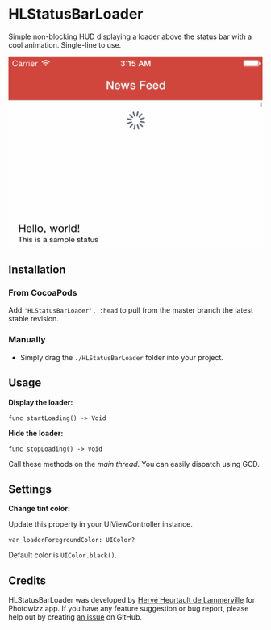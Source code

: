 # HLStatusBarLoader

Simple non-blocking HUD displaying a loader above the status bar with a cool animation. Single-line to use.

![HLStatusBarLoader sample](https://raw.githubusercontent.com/fiftydegrees/HLStatusBarLoader/master/README-Files/hlstatusbarloader-sample.gif)

## Installation

### From CocoaPods

Add `'HLStatusBarLoader', :head` to pull from the master branch the latest stable revision.

### Manually

* Simply drag the `./HLStatusBarLoader` folder into your project.

## Usage

**Display the loader:**

```
func startLoading() -> Void
```

**Hide the loader:**

```
func stopLoading() -> Void
```

Call these methods on the *main thread*. You can easily dispatch using GCD.

## Settings

**Change tint color:**

Update this property in your UIViewController instance.

```
var loaderForegroundColor: UIColor?
```
Default color is `UIColor.black()`.

## Credits

HLStatusBarLoader was developed by [Hervé Heurtault de Lammerville](http://www.hervedroit.com) for Photowizz app. If you have any feature suggestion or bug report, please help out by creating [an issue](https://github.com/fiftydegrees/HLStatusBarLoader/issues/new) on GitHub.
